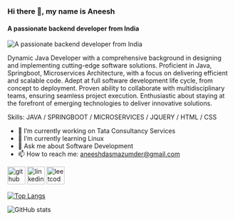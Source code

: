 ### Hi there 👋, my name is Aneesh
#### A passionate backend developer from India
![A passionate backend developer from India](https://media.licdn.com/dms/image/D4D16AQEIxBOiRUuudQ/profile-displaybackgroundimage-shrink_350_1400/0/1688028288914?e=1710374400&v=beta&t=lqA7RI3fKsKotdNIrlksn0KACWwoH6tl_961ipWqIfM)

Dynamic Java Developer with a comprehensive background in designing and implementing cutting-edge software solutions. Proficient in Java, Springboot, Microservices Architecture, with a focus on delivering efficient and scalable code. Adept at full software development life cycle, from concept to deployment. Proven ability to collaborate with multidisciplinary teams, ensuring seamless project execution. Enthusiastic about staying at the forefront of emerging technologies to deliver innovative solutions.

Skills: JAVA / SPRINGBOOT / MICROSERVICES / JQUERY / HTML / CSS

- 🔭 I’m currently working on Tata Consultancy Services 
- 🌱 I’m currently learning Linux 
- 💬 Ask me about Software Development 
- 📫 How to reach me: aneeshdasmazumder@gmail.com 


[<img src='https://cdn.jsdelivr.net/npm/simple-icons@3.0.1/icons/github.svg' alt='github' height='40'>](https://github.com/https://github.com/aneeshdasmazumder)  [<img src='https://cdn.jsdelivr.net/npm/simple-icons@3.0.1/icons/linkedin.svg' alt='linkedin' height='40'>](https://www.linkedin.com/in/https://www.linkedin.com/in/aneesh-das-mazumder-658104129//)  [<img src='https://cdn.jsdelivr.net/npm/simple-icons@3.0.1/icons/leetcode.svg' alt='leetcode' height='40'>](https://leetcode.com/aneesh9874/)  

[![Top Langs](https://github-readme-stats.vercel.app/api/top-langs/?username=https://github.com/aneeshdasmazumder)](https://github.com/anuraghazra/github-readme-stats)

![GitHub stats](https://github-readme-stats.vercel.app/api?username=https://github.com/aneeshdasmazumder&show_icons=true)  

